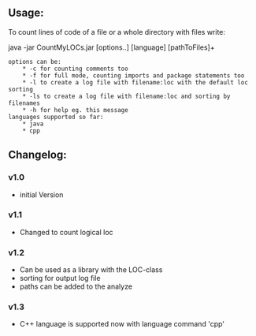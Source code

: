 ## Usage:

To count lines of code of a file or a whole directory with files write:

java -jar CountMyLOCs.jar [options..] [language] [pathToFiles]+

	options can be: 
		* -c for counting comments too
		* -f for full mode, counting imports and package statements too
		* -l to create a log file with filename:loc with the default loc sorting
		* -ls to create a log file with filename:loc and sorting by filenames 
		* -h for help eg. this message
	languages supported so far: 
		* java
		* cpp

## Changelog:

### v1.0 
- initial Version 

### v1.1 
- Changed to count logical loc

### v1.2 
- Can be used as a library with the LOC-class
- sorting for output log file
- paths can be added to the analyze

### v1.3
- C++ language is supported now with language command 'cpp'
